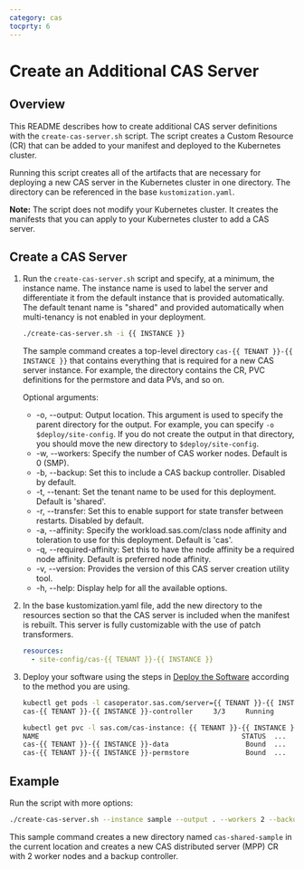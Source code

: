```yaml
---
category: cas
tocprty: 6
---
```


# Create an Additional CAS Server

## Overview

This README describes how to create additional CAS server definitions with the
`create-cas-server.sh` script. The script creates a Custom Resource (CR) that
can be added to your manifest and deployed to the Kubernetes cluster.

Running this script creates all of the artifacts that are necessary for
deploying a new CAS server in the Kubernetes cluster in one directory. The
directory can be referenced in the base `kustomization.yaml`.

**Note:** The script does not modify your Kubernetes cluster. It creates the manifests
that you can apply to your Kubernetes cluster to add a CAS server.

## Create a CAS Server

1. Run the `create-cas-server.sh` script and specify, at a minimum, the instance
   name. The instance name is used to label the server and differentiate it from
   the default instance that is provided automatically. The default tenant name
   is "shared" and provided automatically when multi-tenancy is not enabled in
   your deployment.

   ```bash
   ./create-cas-server.sh -i {{ INSTANCE }}
   ```

   The sample command creates a top-level directory `cas-{{ TENANT }}-{{ INSTANCE }}`
   that contains everything that is required for a new CAS server instance. For
   example, the directory contains the CR, PVC definitions for the permstore and
   data PVs, and so on.

   Optional arguments:

   * -o, --output: Output location. This argument is used to specify the parent
                     directory for the output. For example, you can specify
                     `-o $deploy/site-config`. If you do not create the output in that
                     directory, you should move the new directory to `$deploy/site-config`.
   * -w, --workers: Specify the number of CAS worker nodes. Default is 0 (SMP).
   * -b, --backup: Set this to include a CAS backup controller. Disabled by default.
   * -t, --tenant: Set the tenant name to be used for this deployment. Default is 'shared'.
   * -r, --transfer: Set this to enable support for state transfer between restarts. Disabled by default.
   * -a, --affinity: Specify the workload.sas.com/class node affinity and toleration to use for this deployment.  Default is 'cas'.
   * -q, --required-affinity: Set this to have the node affinity be a required node affinity.  Default is preferred node affinity.
   * -v, --version: Provides the version of this CAS server creation utility tool.
   * -h, --help: Display help for all the available options.

2. In the base kustomization.yaml file, add the new directory to the resources
   section so that the CAS server is included when the manifest is rebuilt. This
   server is fully customizable with the use of patch transformers.

   ```yaml
   resources:
     - site-config/cas-{{ TENANT }}-{{ INSTANCE }}
   ```

3. Deploy your software using the steps in [Deploy the Software](http://documentation.sas.com/?cdcId=itopscdc&cdcVersion=default&docsetId=dplyml0phy0dkr&docsetTarget=p127f6y30iimr6n17x2xe9vlt54q.htm)
   according to the method you are using.

   ```bash
   kubectl get pods -l casoperator.sas.com/server={{ TENANT }}-{{ INSTANCE }}
   cas-{{ TENANT }}-{{ INSTANCE }}-controller     3/3     Running     0          1m

   kubectl get pvc -l sas.com/cas-instance: {{ TENANT }}-{{ INSTANCE }}
   NAME                                                  STATUS  ...
   cas-{{ TENANT }}-{{ INSTANCE }}-data                   Bound  ...
   cas-{{ TENANT }}-{{ INSTANCE }}-permstore              Bound  ...
   ```

## Example

Run the script with more options:

```bash
./create-cas-server.sh --instance sample --output . --workers 2 --backup 1
```

This sample command creates a new directory named `cas-shared-sample` in the
current location and creates a new CAS distributed server (MPP) CR with 2
worker nodes and a backup controller.
